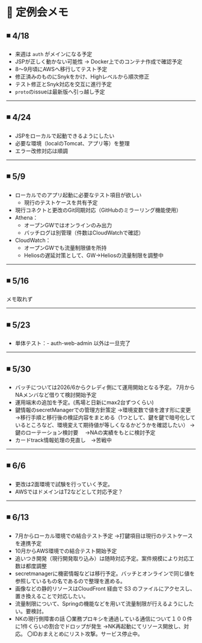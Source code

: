 
# 📆 定例会メモ

## ◾ 4/18

- 来週は `auth` がメインになる予定  
- JSPが正しく動かない可能性 → Docker上でのコンテナ作成で確認予定  
- 8〜9月頃にAWSへ移行してテスト予定  
- 修正済みのものにSnykをかけ、Highレベルから順次修正  
- テスト修正とSnyk対応を交互に進行予定  
- `proto`のissueは最新版へ引っ越し予定  

---

## ◾ 4/24

- JSPをローカルで起動できるようにしたい  
- 必要な環境（localのTomcat、アプリ等）を整理  
- エラー改修対応は順調  

---

## ◾ 5/9

- ローカルでのアプリ起動に必要なテスト項目が欲しい  
  - 現行のテストケースを共有予定  
- 現行コネクトと更改のGit同期対応（GitHubのミラーリング機能使用）  
- Athena：
  - オープンGWではオンラインのみ出力  
  - バッチログは別管理（件数はCloudWatchで確認）  
- CloudWatch：
  - オープンGWでも流量制限値を所持  
  - Heliosの遅延対策として、GW→Heliosの流量制限を調整中  

---

## ◾ 5/16

メモ取れず

---

## ◾ 5/23

- 単体テスト：- auth-web-admin 以外は一旦完了

---

## ◾ 5/30

- バッチについては2026/6からクレディ側にて運用開始となる予定。
  7月からNAメンバなど借りて検討開始予定
- 運用端末の追加を予定。(馬場と日新にmax2台ずつくらい)
- 鍵情報のsecretManagerでの管理方針策定
  →環境変数で値を渡す形に変更
  →移行手順と移行後の検証内容をまとめる（1つとして、鍵を鍵で暗号化しているところなど、環境変えて期待値が等しくなるかどうかを確認したい）
  →鍵のローテーション検討要
  　→NAの実績をもとに検討予定
- カードtrack情報処理の見直し　→苦戦中


---

## ◾ 6/6

- 更改は2面環境で試験を行っていく予定。
- AWSではドメインはT2などとして対応予定？


---

## ◾ 6/13

- 7月からローカル環境での結合テスト予定
  →打鍵項目は現行のテストケースを連携予定
- 10月からAWS環境での結合テスト開始予定
- 追いつき開発（現行開発取り込み）は随時対応予定。案件規模により対応工数は都度調整
- secretmanagerに機密情報などは移行予定。バッチとオンラインで同じ値を参照しているもの名であるので整理を進める。
- 画像などの静的リソースはCloudFront 経由で S3 のファイルにアクセスし、置き換えることで対応したい。
- 流量制限について、Springの機能などを用いて流量制限が行えるようにしたい。要検討。
- NKの現行側障害の話
  〇業務プロキシを通過している通信について１００件に1件くらいの割合でドロップが発生
  →NK再起動にてリソース開放し、対応。
  〇IDおまえとめにリスト攻撃。サービス停止中。